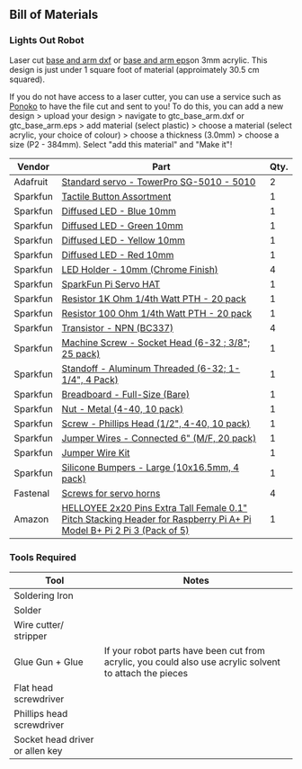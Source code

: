 ## Bill of Materials

### Lights Out Robot

Laser cut [base and arm dxf](https://github.com/udacity/gym-jetson/blob/master/robot_construction/gtc_base_arm.dxf) or [base and arm eps](https://github.com/udacity/gym-jetson/blob/master/robot_construction/gtc_base_arm.eps)on 3mm acrylic. This design is just under 1 square foot of material (approimately 30.5 cm squared). 

If you do not have access to a laser cutter, you can use a service such as [Ponoko](https://www.ponoko.com/) to have the file cut and sent to you! To do this, you can add a new design > upload your design > navigate to gtc_base_arm.dxf or gtc_base_arm.eps > add material (select plastic) > choose a material (select acrylic, your choice of colour) > choose a thickness (3.0mm) > choose a size (P2 - 384mm). Select "add this material" and "Make it"! 



| Vendor       | Part          | Qty.  |
| ------------ | ------------- | ----- |
| Adafruit | [Standard servo - TowerPro SG-5010 - 5010](https://www.adafruit.com/product/155) | 2 |
| Sparkfun | [Tactile Button Assortment](https://www.sparkfun.com/products/10302) | 1 |
| Sparkfun | [Diffused LED - Blue 10mm](https://www.sparkfun.com/products/10635) | 1 |
| Sparkfun | [Diffused LED - Green 10mm](https://www.sparkfun.com/products/10633) | 1 |
| Sparkfun | [Diffused LED - Yellow 10mm](https://www.sparkfun.com/products/10634) | 1 |
| Sparkfun | [Diffused LED - Red 10mm](https://www.sparkfun.com/products/10632) | 1 |
| Sparkfun | [LED Holder - 10mm (Chrome Finish)](https://www.sparkfun.com/products/11148) | 4 |
| Sparkfun | [SparkFun Pi Servo HAT](https://www.sparkfun.com/products/14328) | 1 |
| Sparkfun | [Resistor 1K Ohm 1/4th Watt PTH - 20 pack](https://www.sparkfun.com/products/13760) | 1 |
| Sparkfun | [Resistor 100 Ohm 1/4th Watt PTH - 20 pack](https://www.sparkfun.com/products/13761) | 1 |
| Sparkfun | [Transistor - NPN (BC337)](https://www.sparkfun.com/products/13689) | 4 |
| Sparkfun | [Machine Screw - Socket Head (6-32 ; 3/8"; 25 pack)](https://www.sparkfun.com/products/12423) | 1 |
| Sparkfun | [Standoff - Aluminum Threaded (6-32; 1-1/4", 4 Pack)](https://www.sparkfun.com/products/13136) | 1 |
| Sparkfun | [Breadboard - Full-Size (Bare)](https://www.sparkfun.com/products/12615) | 1 |
| Sparkfun | [Nut - Metal (4-40, 10 pack)](https://www.sparkfun.com/products/10454) | 1 |
| Sparkfun | [Screw - Phillips Head (1/2", 4-40, 10 pack)](https://www.sparkfun.com/products/10452) | 1 |
| Sparkfun | [Jumper Wires - Connected 6" (M/F, 20 pack)](https://www.sparkfun.com/products/12794) | 1 |
| Sparkfun | [Jumper Wire Kit](https://www.sparkfun.com/products/124) | 1 |
| Sparkfun | [Silicone Bumpers - Large (10x16.5mm, 4 pack)](https://www.sparkfun.com/products/10594) | 1 |
| Fastenal | [Screws for servo horns](https://www.fastenal.com/products/details/75403) | 4 |
| Amazon | [HELLOYEE 2x20 Pins Extra Tall Female 0.1" Pitch Stacking Header for Raspberry Pi A+ Pi Model B+ Pi 2 Pi 3 (Pack of 5)](https://www.amazon.ca/HELLOYEE-Female-Stacking-Header-Raspberry/dp/B071VFG82G/ref=sr_1_fkmr2_1?ie=UTF8&qid=1520001725&sr=8-1-fkmr2&keywords=40+pin++female+stacking+header) | 1 |

### Tools Required
| Tool      | Notes |
| ------------ |------ | 
| Soldering Iron |  |
| Solder | |
| Wire cutter/ stripper | |
| Glue Gun + Glue | If your robot parts have been cut from acrylic, you could also use acrylic solvent to attach the pieces |
| Flat head screwdriver | |
| Phillips head screwdriver | |
| Socket head driver or allen key | |

